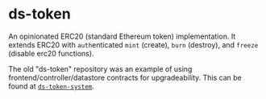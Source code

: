 ds-token
===

An opinionated ERC20 (standard Ethereum token) implementation. It extends ERC20 with `auth`enticated `mint` (create), `burn` (destroy), and `freeze` (disable erc20 functions).

The old "ds-token" repository was an example of using frontend/controller/datastore contracts for upgradeability. This can be found at [`ds-token-system`](https://github.com/dapphub/ds-token-system).

